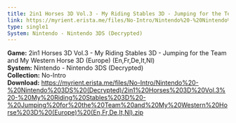 ```yaml
---
title: 2in1 Horses 3D Vol.3 - My Riding Stables 3D - Jumping for the Team and My Western Horse 3D (Europe) (En,Fr,De,It,Nl)
link: https://myrient.erista.me/files/No-Intro/Nintendo%20-%20Nintendo%203DS%20(Decrypted)/2in1%20Horses%203D%20Vol.3%20-%20My%20Riding%20Stables%203D%20-%20Jumping%20for%20the%20Team%20and%20My%20Western%20Horse%203D%20(Europe)%20(En,Fr,De,It,Nl).zip
type: single1
System: Nintendo - Nintendo 3DS (Decrypted)
---
```

<b>Game:</b> 2in1 Horses 3D Vol.3 - My Riding Stables 3D - Jumping for the Team and My Western Horse 3D (Europe) (En,Fr,De,It,Nl)<br>
<b>System:</b> Nintendo - Nintendo 3DS (Decrypted)<br>
<b>Collection:</b> No-Intro<br>
<b>Download:</b> https://myrient.erista.me/files/No-Intro/Nintendo%20-%20Nintendo%203DS%20(Decrypted)/2in1%20Horses%203D%20Vol.3%20-%20My%20Riding%20Stables%203D%20-%20Jumping%20for%20the%20Team%20and%20My%20Western%20Horse%203D%20(Europe)%20(En,Fr,De,It,Nl).zip